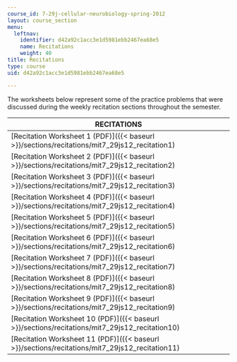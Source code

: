 ```yaml
---
course_id: 7-29j-cellular-neurobiology-spring-2012
layout: course_section
menu:
  leftnav:
    identifier: d42a92c1acc3e1d5981ebb2467ea68e5
    name: Recitations
    weight: 40
title: Recitations
type: course
uid: d42a92c1acc3e1d5981ebb2467ea68e5

---
```


The worksheets below represent some of the practice problems that were discussed during the weekly recitation sections throughout the semester.

| RECITATIONS |
| --- |
| [Recitation Worksheet 1 (PDF)]({{< baseurl >}}/sections/recitations/mit7_29js12_recitation1) |
| [Recitation Worksheet 2 (PDF)]({{< baseurl >}}/sections/recitations/mit7_29js12_recitation2) |
| [Recitation Worksheet 3 (PDF)]({{< baseurl >}}/sections/recitations/mit7_29js12_recitation3) |
| [Recitation Worksheet 4 (PDF)]({{< baseurl >}}/sections/recitations/mit7_29js12_recitation4) |
| [Recitation Worksheet 5 (PDF)]({{< baseurl >}}/sections/recitations/mit7_29js12_recitation5) |
| [Recitation Worksheet 6 (PDF)]({{< baseurl >}}/sections/recitations/mit7_29js12_recitation6) |
| [Recitation Worksheet 7 (PDF)]({{< baseurl >}}/sections/recitations/mit7_29js12_recitation7) |
| [Recitation Worksheet 8 (PDF)]({{< baseurl >}}/sections/recitations/mit7_29js12_recitation8) |
| [Recitation Worksheet 9 (PDF)]({{< baseurl >}}/sections/recitations/mit7_29js12_recitation9) |
| [Recitation Worksheet 10 (PDF)]({{< baseurl >}}/sections/recitations/mit7_29js12_recitation10) |
| [Recitation Worksheet 11 (PDF)]({{< baseurl >}}/sections/recitations/mit7_29js12_recitation11)